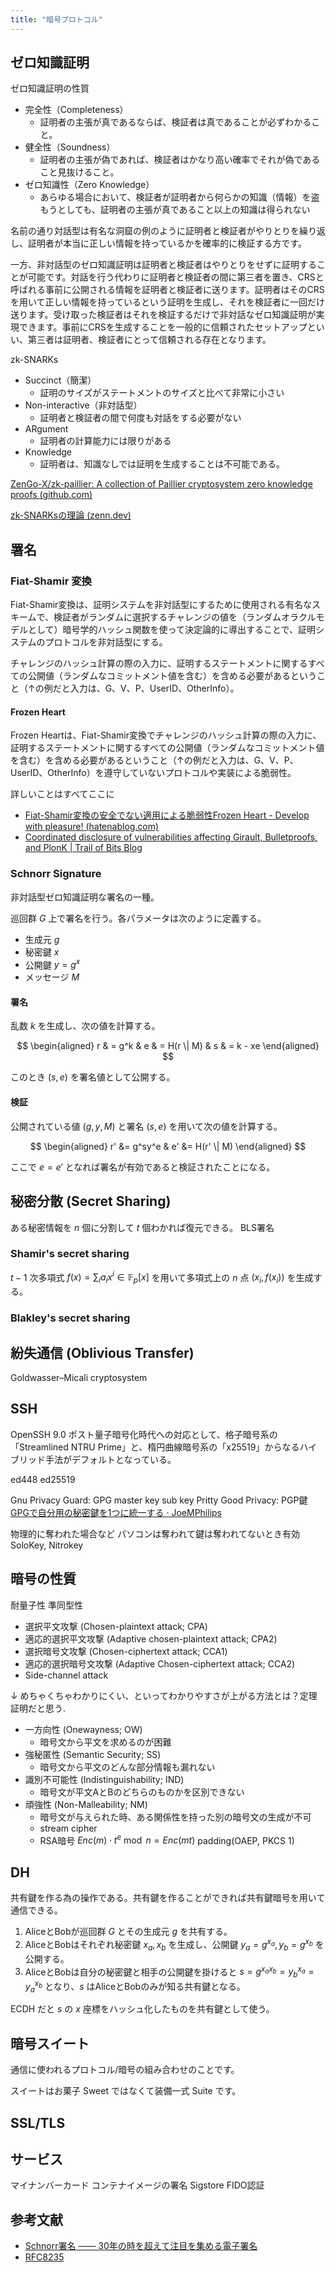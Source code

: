 ```yaml
---
title: "暗号プロトコル"
---
```


## ゼロ知識証明
ゼロ知識証明の性質
- 完全性（Completeness）
    - 証明者の主張が真であるならば、検証者は真であることが必ずわかること。
- 健全性（Soundness）
    - 証明者の主張が偽であれば、検証者はかなり高い確率でそれが偽であること見抜けること。
- ゼロ知識性（Zero Knowledge）
	- あらゆる場合において、検証者が証明者から何らかの知識（情報）を盗もうとしても、証明者の主張が真であること以上の知識は得られない


名前の通り対話型は有名な洞窟の例のように証明者と検証者がやりとりを繰り返し、証明者が本当に正しい情報を持っているかを確率的に検証する方です。

一方、非対話型のゼロ知識証明は証明者と検証者はやりとりをせずに証明することが可能です。対話を行う代わりに証明者と検証者の間に第三者を置き、CRSと呼ばれる事前に公開される情報を証明者と検証者に送ります。証明者はそのCRSを用いて正しい情報を持っているという証明を生成し、それを検証者に一回だけ送ります。受け取った検証者はそれを検証するだけで非対話なゼロ知識証明が実現できます。事前にCRSを生成することを一般的に信頼されたセットアップといい、第三者は証明者、検証者にとって信頼される存在となります。

zk-SNARKs
- Succinct（簡潔）
    - 証明のサイズがステートメントのサイズと比べて非常に小さい
- Non-interactive（非対話型）
    - 証明者と検証者の間で何度も対話をする必要がない
- ARgument
    - 証明者の計算能力には限りがある
- Knowledge
    - 証明者は、知識なしでは証明を生成することは不可能である。

[ZenGo-X/zk-paillier: A collection of Paillier cryptosystem zero knowledge proofs (github.com)](https://github.com/ZenGo-X/zk-paillier)

[zk-SNARKsの理論 (zenn.dev)](https://zenn.dev/kyosuke/articles/a1854b9be26c01df13eb)

## 署名
### Fiat-Shamir 変換

Fiat-Shamir変換は、証明システムを非対話型にするために使用される有名なスキームで、検証者がランダムに選択するチャレンジの値を（ランダムオラクルモデルとして）暗号学的ハッシュ関数を使って決定論的に導出することで、証明システムのプロトコルを非対話型にする。

チャレンジのハッシュ計算の際の入力に、証明するステートメントに関するすべての公開値（ランダムなコミットメント値を含む）を含める必要があるということ（↑の例だと入力は、G、V、P、UserID、OtherInfo）。

#### Frozen Heart

Frozen Heartは、Fiat-Shamir変換でチャレンジのハッシュ計算の際の入力に、証明するステートメントに関するすべての公開値（ランダムなコミットメント値を含む）を含める必要があるということ（↑の例だと入力は、G、V、P、UserID、OtherInfo）を遵守していないプロトコルや実装による脆弱性。

詳しいことはすべてここに

- [Fiat-Shamir変換の安全でない適用による脆弱性Frozen Heart - Develop with pleasure! (hatenablog.com)](https://techmedia-think.hatenablog.com/entry/2022/04/19/193400#:~:text=Fiat%2DShamir%E5%A4%89%E6%8F%9B%E3%81%A8%E3%81%AF,%E9%9D%9E%E5%AF%BE%E8%A9%B1%E5%9E%8B%E3%81%AB%E3%81%99%E3%82%8B%E3%80%82)
- [Coordinated disclosure of vulnerabilities affecting Girault, Bulletproofs, and PlonK | Trail of Bits Blog](https://blog.trailofbits.com/2022/04/13/part-1-coordinated-disclosure-of-vulnerabilities-affecting-girault-bulletproofs-and-plonk/)

### Schnorr Signature

非対話型ゼロ知識証明な署名の一種。

巡回群 $G$ 上で署名を行う。各パラメータは次のように定義する。

- 生成元 $g$
- 秘密鍵 $x$
- 公開鍵 $y = g^x$
- メッセージ $M$

#### 署名

乱数 $k$ を生成し、次の値を計算する。

$$
\begin{aligned}
r & = g^k & e & = H(r \| M) & s & = k - xe
\end{aligned}
$$

このとき $(s, e)$ を署名値として公開する。

#### 検証

公開されている値 $(g, y, M)$ と署名 $(s, e)$ を用いて次の値を計算する。

$$
\begin{aligned}
r' &= g^sy^e & e' &= H(r' \| M)
\end{aligned}
$$

ここで $e = e'$ となれば署名が有効であると検証されたことになる。

## 秘密分散 (Secret Sharing)
ある秘密情報を $n$ 個に分割して $t$ 個わかれば復元できる。
BLS署名

### Shamir's secret sharing
$t-1$ 次多項式 $f(x) = \sum_i a_ix^i \in \mathbb{F}_p[x]$ を用いて多項式上の $n$ 点 $(x_i, f(x_i))$ を生成する。

### Blakley's secret sharing

## 紛失通信 (Oblivious Transfer)
Goldwasser–Micali cryptosystem


## SSH

OpenSSH 9.0 ポスト量子暗号化時代への対応として、格子暗号系の「Streamlined NTRU Prime」と、楕円曲線暗号系の「x25519」からなるハイブリッド手法がデフォルトとなっている。

ed448
ed25519


Gnu Privacy Guard: GPG
master key
sub key
Pritty Good Privacy: PGP鍵
[GPGで自分用の秘密鍵を1つに統一する · JoeMPhilips](http://joemphilips.com/post/gpg_memo/)

物理的に奪われた場合など
パソコンは奪われて鍵は奪われてないとき有効
SoloKey, Nitrokey

## 暗号の性質
耐量子性
準同型性

- 選択平文攻撃 (Chosen-plaintext attack; CPA)
- 適応的選択平文攻撃 (Adaptive chosen-plaintext attack; CPA2)
- 選択暗号文攻撃 (Chosen-ciphertext attack; CCA1)
- 適応的選択暗号文攻撃 (Adaptive Chosen-ciphertext attack; CCA2)
- Side-channel attack

↓ めちゃくちゃわかりにくい、といってわかりやすさが上がる方法とは？定理証明だと思う.

- 一方向性 (Onewayness; OW)
	- 暗号文から平文を求めるのが困難
- 強秘匿性 (Semantic Security; SS)
	- 暗号文から平文のどんな部分情報も漏れない
- 識別不可能性 (Indistinguishability; IND)
	- 暗号文が平文AとBのどちらのものかを区別できない
- 頑強性 (Non-Malleability; NM)
	- 暗号文が与えられた時、ある関係性を持った別の暗号文の生成が不可
	- stream cipher
	- RSA暗号 $Enc(m)\cdot t^e \bmod n = Enc(mt)$ padding(OAEP, PKCS 1)


## DH
共有鍵を作る為の操作である。共有鍵を作ることができれば共有鍵暗号を用いて通信できる。

1. AliceとBobが巡回群 $G$ とその生成元 $g$ を共有する。
2. AliceとBobはそれぞれ秘密鍵 $x_a, x_b$ を生成し、公開鍵 $y_a = g^{x_a}, y_b = g^{x_b}$ を公開する。
3. AliceとBobは自分の秘密鍵と相手の公開鍵を掛けると $s = g^{x_ax_b} = y_b^{x_a} = y_a^{x_b}$ となり、$s$ はAliceとBobのみが知る共有鍵となる。

ECDH だと $s$ の $x$ 座標をハッシュ化したものを共有鍵として使う。

## 暗号スイート
通信に使われるプロトコル/暗号の組み合わせのことです。

スイートはお菓子 Sweet ではなくて装備一式 Suite です。



## SSL/TLS


## サービス
マイナンバーカード
コンテナイメージの署名 Sigstore
FIDO認証

## 参考文献

- [Schnorr署名 ―― 30年の時を超えて注目を集める電子署名](https://blog.visvirial.com/articles/721)
- [RFC8235](https://datatracker.ietf.org/doc/html/rfc8235)
